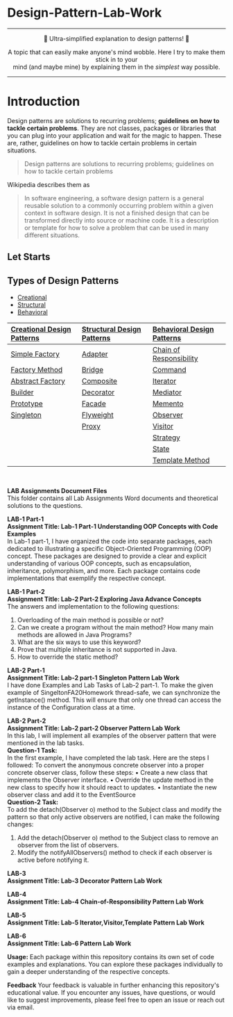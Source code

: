 # Design-Pattern-Lab-Work
***

<p align="center">
🎉 Ultra-simplified explanation to design patterns! 🎉
</p>
<p align="center">
A topic that can easily make anyone's mind wobble. Here I try to make them stick in to your<br> mind (and maybe mine) by explaining them in the <i>simplest</i> way possible.
</p>

***
Introduction
=================

Design patterns are solutions to recurring problems; **guidelines on how to tackle certain problems**. They are not classes, packages or libraries that you can plug into your application and wait for the magic to happen. These are, rather, guidelines on how to tackle certain problems in certain situations.

> Design patterns are solutions to recurring problems; guidelines on how to tackle certain problems

Wikipedia describes them as

> In software engineering, a software design pattern is a general reusable solution to a commonly occurring problem within a given context in software design. It is not a finished design that can be transformed directly into source or machine code. It is a description or template for how to solve a problem that can be used in many different situations.

Let Starts
-----------------
Types of Design Patterns
------------------------
* [Creational](#creational-design-patterns)
* [Structural](#structural-design-patterns)
* [Behavioral](#behavioral-design-patterns)

|[Creational Design Patterns](#creational-design-patterns)|[Structural Design Patterns](#structural-design-patterns)|[Behavioral Design Patterns](#behavioral-design-patterns)|
|:-|:-|:-|
|[Simple Factory](#-simple-factory)|[Adapter](#-adapter)|[Chain of Responsibility](#-chain-of-responsibility)|
|[Factory Method](#-factory-method)|[Bridge](#-bridge)|[Command](#-command)|
|[Abstract Factory](#-abstract-factory)|[Composite](#-composite)|[Iterator](#-iterator)|
|[Builder](#-builder)|[Decorator](#-decorator)|[Mediator](#-mediator)|
|[Prototype](#-prototype)|[Facade](#-facade)|[Memento](#-memento)|
|[Singleton](#-singleton)|[Flyweight](#-flyweight)|[Observer](#-observer)|
||[Proxy](#-proxy)|[Visitor](#-visitor)|
|||[Strategy](#-strategy)|
|||[State](#-state)|
|||[Template Method](#-template-method)|

<br>

**LAB Assignments Document Files** <br>
This folder contains all Lab Assignments Word documents and theoretical solutions to the questions.

**LAB-1 Part-1** <br>
**Assignment Title: Lab-1 Part-1 Understanding OOP Concepts with Code Examples** <br>
In Lab-1 part-1, I have organized the code into separate packages, each dedicated to illustrating a specific Object-Oriented Programming (OOP) concept. These packages are designed to provide a clear and explicit understanding of various OOP concepts, such as encapsulation, inheritance, polymorphism, and more. Each package contains code implementations that exemplify the respective concept.

**LAB-1 Part-2** <br>
**Assignment Title: Lab-2 Part-2 Exploring Java Advance Concepts** <br>
The answers and implementation to the following questions:
1.	Overloading of the main method is possible or not?
2.	Can we create a program without the main method? How many main methods are allowed in Java Programs?
3.	What are the six ways to use this keyword?
4.	Prove that multiple inheritance is not supported in Java.
5.	How to override the static method?

**LAB-2 Part-1** <br>
**Assignment Title: Lab-2 part-1 Singleton Pattern Lab Work** <br>
I have done Examples and Lab Tasks of Lab-2 part-1.
To make the given example of SingeltonFA20Homework thread-safe, we can synchronize the getInstance() method. 
This will ensure that only one thread can access the instance of the Configuration class at a time.

**LAB-2 Part-2** <br>
**Assignment Title: Lab-2 part-2 Observer Pattern Lab Work** <br>
In this lab, I will implement all examples of the observer pattern that were mentioned in the lab tasks.<br>
**Question-1 Task:** <br>
In the first example, I have completed the lab task. Here are the steps I followed:
To convert the anonymous concrete observer into a proper concrete observer class, follow these steps:
•	Create a new class that implements the Observer interface.
•	Override the update method in the new class to specify how it should react to updates.
•	Instantiate the new observer class and add it to the EventSource <br>
**Question-2 Task:** <br>
To add the detach(Observer o) method to the Subject class and modify the pattern so that only active observers are notified, I can make the following changes:
1. Add the detach(Observer o) method to the Subject class to remove an observer from the list of observers.
2. Modify the notifyAllObservers() method to check if each observer is active before notifying it.

**LAB-3** <br>
**Assignment Title: Lab-3 Decorator Pattern Lab Work** <br>

**LAB-4** <br>
**Assignment Title: Lab-4 Chain-of-Responsibility Pattern Lab Work** <br>

**LAB-5** <br>
**Assignment Title: Lab-5 Iterator,Visitor,Template Pattern Lab Work** <br>

**LAB-6** <br>
**Assignment Title: Lab-6 Pattern Lab Work** <br>

**Usage:**
Each package within this repository contains its own set of code examples and explanations. You can explore these packages individually to gain a deeper understanding of the respective  concepts.

**Feedback**
Your feedback is valuable in further enhancing this repository's educational value. If you encounter any issues, have questions, or would like to suggest improvements, please feel free to open an issue or reach out via email.

